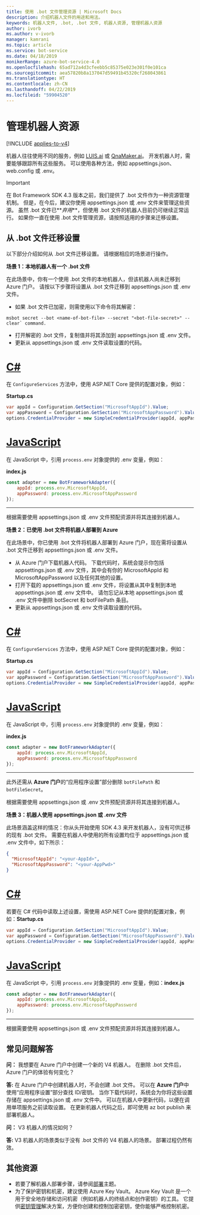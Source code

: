 ```yaml
---
title: 使用 .bot 文件管理资源 | Microsoft Docs
description: 介绍机器人文件的用途和用法。
keywords: 机器人文件, .bot, .bot 文件, 机器人资源, 管理机器人资源
author: ivorb
ms.author: v-ivorb
manager: kamrani
ms.topic: article
ms.service: bot-service
ms.date: 04/18/2019
monikerRange: azure-bot-service-4.0
ms.openlocfilehash: 65ad712a4d3cfeebb5c85375e023e301f0e101ca
ms.sourcegitcommit: aea57820b8a137047d59491b45320cf268043861
ms.translationtype: HT
ms.contentlocale: zh-CN
ms.lasthandoff: 04/22/2019
ms.locfileid: "59904520"
---
```

# <a name="manage-bot-resources"></a>管理机器人资源

[!INCLUDE [applies-to-v4](../includes/applies-to.md)]

机器人往往使用不同的服务，例如 [LUIS.ai](https://luis.ai) 或 [QnaMaker.ai](https://qnamaker.ai)。 开发机器人时，需要能够跟踪所有这些服务。 可以使用各种方法，例如 appsettings.json、web.config 或 .env。 

> [!IMPORTANT]
> 在 Bot Framework SDK 4.3 版本之前，我们提供了 .bot 文件作为一种资源管理机制。 但是，在今后，建议你使用 appsettings.json 或 .env 文件来管理这些资源。 虽然 .bot 文件已**_弃用_**，但使用 .bot 文件的机器人目前仍可继续正常运行。 如果你一直在使用 .bot 文件管理资源，请按照适用的步骤来迁移设置。 

## <a name="migrating-settings-from-bot-file"></a>从 .bot 文件迁移设置
以下部分介绍如何从 .bot 文件迁移设置。 请根据相应的场景进行操作。

**场景 1：本地机器人有一个 .bot 文件**

在此场景中，你有一个使用 .bot 文件的本地机器人，但该机器人尚未迁移到 Azure 门户。 请按以下步骤将设置从 .bot 文件迁移到 appsettings.json 或 .env 文件。

- 如果 .bot 文件已加密，则需使用以下命令将其解密：

```cli
msbot secret --bot <name-of-bot-file> --secret "<bot-file-secret>" --clear` command.
```

- 打开解密的 .bot 文件，复制值并将其添加到 appsettings.json 或 .env 文件。
- 更新从 appsettings.json 或 .env 文件读取设置的代码。

# <a name="ctabcsharp"></a>[C#](#tab/csharp)

在 `ConfigureServices` 方法中，使用 ASP.NET Core 提供的配置对象，例如： 

**Startup.cs**
```csharp
var appId = Configuration.GetSection("MicrosoftAppId").Value;
var appPassword = Configuration.GetSection("MicrosoftAppPassword").Value;
options.CredentialProvider = new SimpleCredentialProvider(appId, appPassword);
```
# <a name="javascripttabjs"></a>[JavaScript](#tab/js)

在 JavaScript 中，引用 `process.env` 对象提供的 .env 变量，例如：
   
**index.js**

```js
const adapter = new BotFrameworkAdapter({
    appId: process.env.MicrosoftAppId,
    appPassword: process.env.MicrosoftAppPassword
});
```
---

根据需要使用 appsettings.json 或 .env 文件预配资源并将其连接到机器人。

**场景 2：已使用 .bot 文件将机器人部署到 Azure**

在此场景中，你已使用 .bot 文件将机器人部署到 Azure 门户，现在需将设置从 .bot 文件迁移到 appsettings.json 或 .env 文件。

- 从 Azure 门户下载机器人代码。 下载代码时，系统会提示你包括 appsettings.json 或 .env 文件，其中会有你的 MicrosoftAppId 和 MicrosoftAppPassword 以及任何其他的设置。 
- 打开下载的 appsettings.json 或 .env 文件，将设置从其中复制到本地 appsettings.json 或 .env 文件中。 请勿忘记从本地 appsettings.json 或 .env 文件中删除 botSecret 和 botFilePath 条目。
- 更新从 appsettings.json 或 .env 文件读取设置的代码。

# <a name="ctabcsharp"></a>[C#](#tab/csharp)
在 `ConfigureServices` 方法中，使用 ASP.NET Core 提供的配置对象，例如： 

**Startup.cs**
```csharp
var appId = Configuration.GetSection("MicrosoftAppId").Value;
var appPassword = Configuration.GetSection("MicrosoftAppPassword").Value;
options.CredentialProvider = new SimpleCredentialProvider(appId, appPassword);
```
# <a name="javascripttabjs"></a>[JavaScript](#tab/js)
在 JavaScript 中，引用 `process.env` 对象提供的 .env 变量，例如：
   
**index.js**

```js
const adapter = new BotFrameworkAdapter({
    appId: process.env.MicrosoftAppId,
    appPassword: process.env.MicrosoftAppPassword
});
```
---

此外还需从 **Azure 门户**的“应用程序设置”部分删除 `botFilePath` 和 `botFileSecret`。

根据需要使用 appsettings.json 或 .env 文件预配资源并将其连接到机器人。

**场景 3：机器人使用 appsettings.json 或 .env 文件**

此场景涵盖这样的情况：你从头开始使用 SDK 4.3 来开发机器人，没有可供迁移的现有 .bot 文件。 需要在机器人中使用的所有设置均位于 appsettings.json 或 .env 文件中，如下所示：

```JSON
{
  "MicrosoftAppId": "<your-AppId>",
  "MicrosoftAppPassword": "<your-AppPwd>"
}
```

# <a name="ctabcsharp"></a>[C#](#tab/csharp)

若要在 C# 代码中读取上述设置，需使用 ASP.NET Core 提供的配置对象，例如：**Startup.cs**
```csharp
var appId = Configuration.GetSection("MicrosoftAppId").Value;
var appPassword = Configuration.GetSection("MicrosoftAppPassword").Value;
options.CredentialProvider = new SimpleCredentialProvider(appId, appPassword);
```

# <a name="javascripttabjs"></a>[JavaScript](#tab/js)
在 JavaScript 中，引用 `process.env` 对象提供的 .env 变量，例如：**index.js**
```js
const adapter = new BotFrameworkAdapter({
    appId: process.env.MicrosoftAppId,
    appPassword: process.env.MicrosoftAppPassword
});
```

---

根据需要使用 appsettings.json 或 .env 文件预配资源并将其连接到机器人。


## <a name="faq"></a>常见问题解答
**问：** 我想要在 Azure 门户中创建一个新的 V4 机器人。 在删除 .bot 文件后，Azure 门户的体验有何变化？

**答:** 在 Azure 门户中创建机器人时，不会创建 .bot 文件。 可以在 **Azure 门户**中使用“应用程序设置”部分查找 ID/密钥。 当你下载代码时，系统会为你将这些设置存储在 appsettings.json 或 .env 文件中。 可以在机器人中更新代码，以便在调用单项服务之前读取设置。 在更新机器人代码之后，即可使用 az bot publish 来部署机器人。

**问：** V3 机器人的情况如何？

**答:** V3 机器人的场景类似于没有 .bot 文件的 V4 机器人的场景。 部署过程仍然有效。 

## <a name="additional-resources"></a>其他资源
- 若要了解机器人部署步骤，请参阅[部署](../bot-builder-deploy-az-cli.md)主题。
- 为了保护密钥和机密，建议使用 Azure Key Vault。 Azure Key Vault 是一个用于安全地存储和访问机密（例如机器人的终结点和创作密钥）的工具。 它提供[密钥管理](https://docs.microsoft.com/en-us/azure/key-vault/key-vault-whatis)解决方案，方便你创建和控制加密密钥，使你能够严格控制机密。


<!--

# Manage resources with a .bot file

Bots usually consume lots of different services, such as [LUIS.ai](https://luis.ai) or [QnaMaker.ai](https://qnamaker.ai). When you are developing a bot, there is no uniform place to store the metadata about the services that are in use.  This prevents us from building tooling that looks at a bot as a whole.

To address this problem, we have created a **.bot file** to act as the place to bring all service references together in one place to 
enable tooling.  For example, the Bot Framework Emulator ([V4](https://aka.ms/Emulator-wiki-getting-started)) uses a  .bot file to create a unified view over the connected services your bot consumes.  

With a .bot file, you can register services like:

* **Localhost** local debugger endpoints
* [**Azure Bot Service**](https://azure.microsoft.com/en-us/services/bot-service/) Azure Bot Service registrations.
* [**LUIS.AI**](https://www.luis.ai/) LUIS gives your bot the ability to communicate with people using natural language.. 
* [**QnA Maker**](https://qnamaker.ai/) Build, train and publish a simple question and answer bot based on FAQ URLs, structured documents or editorial content in minutes.
* [**Dispatch**](https://github.com/Microsoft/botbuilder-tools/tree/master/packages/Dispatch) models for dispatching across multiple services.
* [**Azure Application Insights**](https://azure.microsoft.com/en-us/services/application-insights/) for insights and bot analytics.
* [**Azure Blob Storage**](https://azure.microsoft.com/en-us/services/storage/blobs/) for bot state persistence. 
* [**Azure Cosmos DB**](https://azure.microsoft.com/en-us/services/cosmos-db/) - globally distributed, multi-model database service to persist bot state.

Apart from these, your bot might rely on other custom services. You can leverage the [generic service](https://github.com/Microsoft/botbuilder-tools/blob/master/packages/MSBot/docs/add-services.md) capability to connect a generic service configuration.

## When is a .bot file created? 
- If you create a bot using [Azure Bot Service](https://ms.portal.azure.com/#blade/Microsoft_Azure_Marketplace/GalleryResultsListBlade/selectedSubMenuItemId/%7B%22menuItemId%22%3A%22gallery%2FCognitiveServices_MP%2FBotService%22%2C%22resourceGroupId%22%3A%22%22%2C%22resourceGroupLocation%22%3A%22%22%2C%22dontDiscardJourney%22%3Afalse%2C%22launchingContext%22%3A%7B%22source%22%3A%5B%22GalleryFeaturedMenuItemPart%22%5D%2C%22menuItemId%22%3A%22CognitiveServices_MP%22%2C%22subMenuItemId%22%3A%22BotService%22%7D%7D), a .bot file is automatically created for you with list of connected services provisioned. The .bot is encrypted by default.
- If you create a bot using Bot Framework V4 SDK [Template](https://marketplace.visualstudio.com/items?itemName=BotBuilder.botbuilderv4) for Visual Studio or using Bot Builder [Yeoman Generator](https://www.npmjs.com/package/generator-botbuilder), a .bot file is automatically created. No connected services are provisioned in this flow and the bot file is not encrypted.
- If you are starting with [BotBuilder-samples](https://github.com/Microsoft/botbuilder-samples), every sample for Bot Framework V4 SDK includes a .bot file and the .bot file is not encrypted. 
- You can also create a bot file using the [MSBot](https://github.com/Microsoft/botbuilder-tools/blob/master/packages/MSBot/README.md) tool.

## What does a bot file look like? 
Take a look at a sample [.bot](https://github.com/Microsoft/botbuilder-tools/blob/master/packages/MSBot/docs/sample-bot-file.json) file.
To learn about encrypting and decrypting the .bot file, see [Bot Secrets](https://github.com/Microsoft/botbuilder-tools/blob/master/packages/MSBot/docs/bot-file-encryption.md).

## Why do I need a .bot file?

A .bot file is **not** a requirement to build bots with Bot Framework SDK. You can continue to use appsettings.json, web.config, env, 
keyvault or any mechanism you see fit to keep track of service references and keys that your bot depends on. However, to test
the bot using the Emulator, you'll need a .bot file. The good news is that Emulator can create a .bot file for testing. To do that, 
start the Emulator, click on the **create a new bot configuration** link on the Welcome page. In the dialog box that appears, type a **Bot name** and an **Endpoint URL**. Then connect.

The advantages of using .bot file are:
- Provides a standard way of storing resources regardless of the language/platform you use.   
- Bot Framework Emulator and CLI tools rely on and work great with tracking connected services in a consistent format (in a .bot file) 
- Elegant tooling solutions around services creation and management is harder without a well defined schema (.bot file).  


## Using .bot file in your Bot Framework SDK bot

You can use the .bot file to get service configuration information in your bot's code. The BotFramework-Configuration library available 
for [C#](https://www.nuget.org/packages/Microsoft.Bot.Configuration) and [JS](https://www.npmjs.com/package/botframework-config) helps you load a bot file and supports several methods to query and get the appropriate service configuration information.

## Additional resources
Refer to [MSBot](https://github.com/Microsoft/botbuilder-tools/blob/master/packages/MSBot/README.md) readme file for more information on using a bot file.

-->

